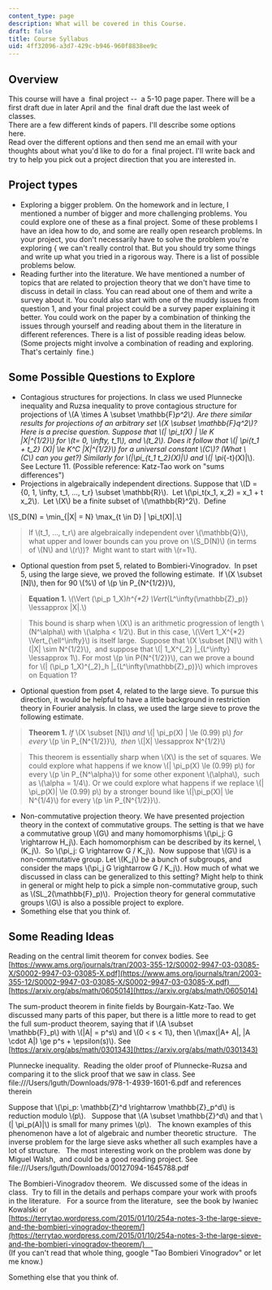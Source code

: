 ```yaml
---
content_type: page
description: What will be covered in this Course.
draft: false
title: Course Syllabus
uid: 4ff32096-a3d7-429c-b946-960f8838ee9c
---
```

## Overview

This course will have a  final project --  a 5-10 page paper. There will be a first draft due in later April and the  final draft due the last week of classes.                                                        
There are a few different kinds of papers. I'll describe some options here.                                                        
Read over the different options and then send me an email with your thoughts about what you'd like to do for a  final project. I'll write back and try to help you pick out a project direction that you are interested in.    

## Project types

- Exploring a bigger problem. On the homework and in lecture, I mentioned a number of bigger and more challenging problems. You could explore one of these as a final project. Some of these problems I have an idea how to do, and some are really open research problems. In your project, you don't necessarily have to solve the problem you're exploring { we can't really control that. But you should try some things and write up what you tried in a rigorous way. There is a list of possible problems below. 
- Reading further into the literature. We have mentioned a number of topics that are related to projection theory that we don't have time to discuss in detail in class. You can read about one of them and write a survey about it. You could also start with one of the muddy issues from question 1, and your final project could be a survey paper explaining it better. You could work on the paper by a combination of thinking the issues through yourself and reading about them in the literature in different references. There is a list of possible reading ideas below. (Some projects might involve a combination of reading and exploring. That's certainly  fine.)

## Some Possible Questions to Explore

- Contagious structures for projections. In class we used Plunnecke inequality and Ruzsa inequality to prove contagious structure for projections of \\(A \times A \subset \mathbb{F}_p^2\\). Are there similar results for projections of an arbitrary set \\(X \subset \mathbb{F}_q^2\\)? Here is a precise question. Suppose that \\(| \pi_t(X) | \le K |X|^{1/2}\\) for \\(t= 0, \infty, t_1\\), and \\(t_2\\). Does it follow that \\(| \pi_{t_1 + t_2} (X)| \le K^C |X|^{1/2}\\) for a universal constant \\(C\\)? (What \\(C\\) can you get?) Similarly for \\(|\pi\_{t_1 t_2}(X)|\\) and \\(| \pi_{-t}(X)|\\). See Lecture 11. (Possible reference: Katz-Tao work on "sums differences")
- Projections in algebraically independent directions. Suppose that \\(D = {0, 1, \infty, t_1, …, t_r} \subset \mathbb{R}\\).  Let \\(\pi_t(x_1, x_2) = x_1 + t x_2\\).  Let \\(X\\) be a finite subset of \\(\mathbb{R}^2\\).  Define 

\\[S_D(N) = \min_{|X| = N} \max_{t \in D} | \pi_t(X)|.\\]

> If \\(t_1, …, t_r\\) are algebraically independent over \\(\mathbb{Q}\\), what upper and lower bounds can you prove on \\(S_D(N)\\) (in terms of \\(N\\) and \\(r\\))?  Might want to start with \\(r=1\\).

- Optional question from pset 5, related to Bombieri-Vinogradov.  In pset 5, using the large sieve, we proved the following estimate.  If \\(X \subset [N]\\), then for 90 \\(\%\\) of \\(p \in P_{N^{1/2}}\\), 

> **Equation 1.** \\(\Vert (\pi_p 1_X)_h^{*2} \Vert_{L^\infty(\mathbb{Z}_p)} \lessapprox |X|.\\)

> This bound is sharp when \\(X\\) is an arithmetic progression of length \\(N^\alpha\\) with \\(\alpha < 1/2\\). But in this case, \\(\Vert 1_X^{*2} \Vert_{\ell^\infty}\\) is itself large.  Suppose that \\(X \subset [N]\\) with \\(|X| \sim N^{1/2}\\),  and suppose that \\(| 1_X^{\_2} |\_{L^\infty} \lessapprox 1\\). For most \\(p \in P</em>{N^{1/2}}\\), can we prove a bound for \\(| (\pi_p 1_X)^{\_2}\_h |\_{L^\infty(\mathbb{Z}_p)}\\) which improves on Equation 1?

- Optional question from pset 4, related to the large sieve. To pursue this direction, it would be helpful to have a little background in restriction theory in Fourier analysis. In class, we used the large sieve to prove the following estimate.

> **Theorem 1.** *If* \\(X \subset [N]\\) *and* \\(| \pi_p(X) | \le (0.99) p\\) *for every* \\(p \in P_{N^{1/2}}\\)*,  then* \\(|X| \lessapprox N^{1/2}\\)

> This theorem is essentially sharp when \\(X\\) is the set of squares. We could explore what happens if we know \\(| \pi_p(X) \le (0.99) p\\) for every \\(p \in P_{N^\alpha}\\) for some other exponent \\(\alpha\\),  such as \\(\alpha = 1/4\\). Or we could explore what happens if we replace \\(| \pi_p(X)| \le (0.99) p\\) by a stronger bound like \\(|\pi_p(X)| \le N^{1/4}\\) for every \\(p \in P_{N^{1/2}}\\).

- Non-commutative projection theory. We have presented projection theory in the context of commutative groups. The setting is that we have a commutative group \\(G\\) and many homomorphisms \\(\pi_j: G \rightarrow H_j\\). Each homomorphism can be described by its kernel, \\(K_j\\).  So \\(\pi_j: G \rightarrow G / K_j\\).  Now suppose that \\(G\\) is a non-commutative group. Let \\(K_j\\) be a bunch of subgroups, and consider the maps \\(\pi_j G \rightarrow G / K_j\\). How much of what we discussed in class can be generalized to this setting? Might help to think in general or might help to pick a simple non-commutative group, such as \\(SL_2(\mathbb{F}_p)\\).  Projection theory for general commutative groups \\(G\\) is also a possible project to explore.
- Something else that you think of.

## Some Reading Ideas

Reading on the central limit theorem for convex bodies. See       
[https://www.ams.org/journals/tran/2003-355-12/S0002-9947-03-03085-X/S0002-9947-03-03085-X.pdf](https://www.ams.org/journals/tran/2003-355-12/S0002-9947-03-03085-X/S0002-9947-03-03085-X.pdf)       
[https://arxiv.org/abs/math/0605014](https://arxiv.org/abs/math/0605014)

The sum-product theorem in finite fields by Bourgain-Katz-Tao. We discussed many parts of this paper, but there is a little more to read to get the full sum-product theorem, saying that if \\(A \subset \mathbb{F}_p\\) with \\(|A| = p^s\\) and \\(0 < s < 1\\), then \\(\max(|A+ A|, |A \cdot A|) \ge p^s + \epsilon(s)\\). See      
[https://arxiv.org/abs/math/0301343](https://arxiv.org/abs/math/0301343)

Plunnecke inequality.  Reading the older proof of Plunnecke-Ruzsa and comparing it to the slick proof that we saw in class. See      
file:///Users/lguth/Downloads/978-1-4939-1601-6.pdf and references therein

Suppose that \\(\pi_p: \mathbb{Z}^d \rightarrow \mathbb{Z}_p^d\\) is reduction modulo \\(p\\).   Suppose that \\(A \subset \mathbb{Z}^d\\) and that \\(| \pi_p(A)|\\) is small for many primes \\(p\\).   The known examples of this phenomenon have a lot of algebraic and number theoretic structure.   The inverse problem for the large sieve asks whether all such examples have a lot of structure.   The most interesting work on the problem was done by Miguel Walsh,  and could be a good reading project. See      
file:///Users/lguth/Downloads/00127094-1645788.pdf

The Bombieri-Vinogradov theorem.  We discussed some of the ideas in class.  Try to fill in the details and perhaps compare your work with proofs in the literature.   For a source from the literature,  see the book by Iwaniec Kowalski or      
[https://terrytao.wordpress.com/2015/01/10/254a-notes-3-the-large-sieve-and-the-bombieri-vinogradov-theorem/](https://terrytao.wordpress.com/2015/01/10/254a-notes-3-the-large-sieve-and-the-bombieri-vinogradov-theorem/)      
(If you can't read that whole thing, google "Tao Bombieri Vinogradov" or let me know.)

Something else that you think of.